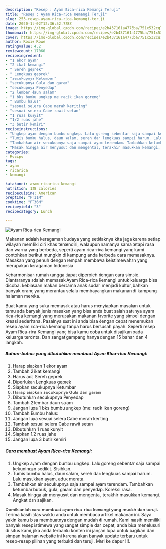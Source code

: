 ```yaml
---
description: "Resep : Ayam Rica-rica Kemangi Teruji"
title: "Resep : Ayam Rica-rica Kemangi Teruji"
slug: 253-resep-ayam-rica-rica-kemangi-teruji
date: 2020-11-02T12:36:52.728Z
image: https://img-global.cpcdn.com/recipes/e2b437161a4775ba/751x532cq70/ayam-rica-rica-kemangi-foto-resep-utama.jpg
thumbnail: https://img-global.cpcdn.com/recipes/e2b437161a4775ba/751x532cq70/ayam-rica-rica-kemangi-foto-resep-utama.jpg
cover: https://img-global.cpcdn.com/recipes/e2b437161a4775ba/751x532cq70/ayam-rica-rica-kemangi-foto-resep-utama.jpg
author: Roxie Rowe
ratingvalue: 4.2
reviewcount: 17060
recipeingredient:
- "1 ekor ayam"
- "2 ikat kemangi"
- " Sereh geprek"
- " Lengkuas geprek"
- "secukupnya Ketumbar"
- "secukupnya Gula dan garam"
- "secukupnya Penyedap"
- "2 lembar daun salam"
- "1 bks bumbu ungkep me racik ikan goreng"
- " Bumbu halus"
- "sesuai selera Cabe merah keriting"
- "sesuai selera Cabe rawit setan"
- "1 ruas kunyit"
- "1/2 ruas jahe"
- "3 butir kemiri"
recipeinstructions:
- "Ungkep ayam dengan bumbu ungkep. Lalu goreng sebentar saja sampai kekuningan sedikit. Sisihkan."
- "Tumis bumbu halus, daun salam, sereh dan lengkuas sampai harum. Lalu masukkan ayam, aduk merata."
- "Tambahkan air secukupnya saja sampai ayam terendam. Tambahkan ketumbar bubuk, gula, garam dan penyedap. Koreksi rasa."
- "Masak hingga air menyusut dan mengental, terakhir masukkan kemangi. Angkat dan sajikan."
categories:
- Recipe
tags:
- ayam
- ricarica
- kemangi

katakunci: ayam ricarica kemangi 
nutrition: 128 calories
recipecuisine: American
preptime: "PT11M"
cooktime: "PT36M"
recipeyield: "3"
recipecategory: Lunch

---
```



![Ayam Rica-rica Kemangi](https://img-global.cpcdn.com/recipes/e2b437161a4775ba/751x532cq70/ayam-rica-rica-kemangi-foto-resep-utama.jpg)

Makanan adalah keragaman budaya yang setidaknya kita jaga karena setiap wilayah memiliki ciri khas tersendiri, walaupun namanya sama tetapi rasa dan warna yang berbeda, seperti ayam rica-rica kemangi yang kami contohkan berikut mungkin di kampung anda berbeda cara memasaknya. Masakan yang penuh dengan rempah membawa keistimewahan yang merupakan keragaman Indonesia

Keharmonisan rumah tangga dapat diperoleh dengan cara simple. Diantaranya adalah memasak Ayam Rica-rica Kemangi untuk keluarga bisa dicoba. kebiasaan makan bersama anak sudah menjadi kultur, bahkan banyak orang yang merantau selalu membayangkan makanan di kampung halaman mereka.



Buat kamu yang suka memasak atau harus menyiapkan masakan untuk tamu ada banyak jenis masakan yang bisa anda buat salah satunya ayam rica-rica kemangi yang merupakan makanan favorite yang simpel dengan kreasi sederhana. Pasalnya saat ini anda bisa dengan cepat menemukan resep ayam rica-rica kemangi tanpa harus bersusah payah.
Seperti resep Ayam Rica-rica Kemangi yang bisa kamu coba untuk disajikan pada keluarga tercinta. Dan sangat gampang hanya dengan 15 bahan dan 4 langkah.


<!--inarticleads1-->

##### Bahan-bahan yang dibutuhkan membuat Ayam Rica-rica Kemangi:

1. Harap siapkan 1 ekor ayam
1. Tambah 2 ikat kemangi
1. Harus ada  Sereh geprek
1. Diperlukan  Lengkuas geprek
1. Siapkan secukupnya Ketumbar
1. Harap siapkan secukupnya Gula dan garam
1. Dibutuhkan secukupnya Penyedap
1. Tambah 2 lembar daun salam
1. Jangan lupa 1 bks bumbu ungkep (me: racik ikan goreng)
1. Tambah  Bumbu halus:
1. Jangan lupa sesuai selera Cabe merah keriting
1. Tambah sesuai selera Cabe rawit setan
1. Dibutuhkan 1 ruas kunyit
1. Siapkan 1/2 ruas jahe
1. Jangan lupa 3 butir kemiri




<!--inarticleads2-->

##### Cara membuat  Ayam Rica-rica Kemangi:

1. Ungkep ayam dengan bumbu ungkep. Lalu goreng sebentar saja sampai kekuningan sedikit. Sisihkan.
1. Tumis bumbu halus, daun salam, sereh dan lengkuas sampai harum. Lalu masukkan ayam, aduk merata.
1. Tambahkan air secukupnya saja sampai ayam terendam. Tambahkan ketumbar bubuk, gula, garam dan penyedap. Koreksi rasa.
1. Masak hingga air menyusut dan mengental, terakhir masukkan kemangi. Angkat dan sajikan.




Demikianlah cara membuat ayam rica-rica kemangi yang mudah dan teruji. Terima kasih atas waktu anda untuk membaca artikel makanan ini. Saya yakin kamu bisa membuatnya dengan mudah di rumah. Kami masih memiliki banyak resep istimewa yang sangat simple dan cepat, anda bisa menelusuri di situs kami, jika anda terbantu konten ini jangan lupa untuk bagikan dan simpan halaman website ini karena akan banyak update terbaru untuk resep-resep pilihan yang terbukti dan teruji. Mari ke dapur !!!. 
